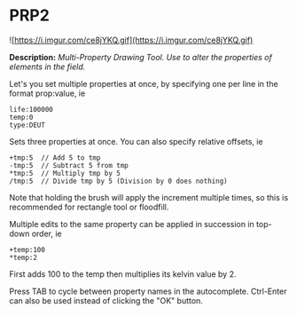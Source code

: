 
# PRP2

![https://i.imgur.com/ce8jYKQ.gif](https://i.imgur.com/ce8jYKQ.gif)

**Description:**  *Multi-Property Drawing Tool. Use to alter the properties of elements in the field.*

Let's you set multiple properties at once, by specifying one per line in the format prop:value, ie

```
life:100000
temp:0
type:DEUT
```

Sets three properties at once. You can also specify relative offsets, ie

```
+tmp:5  // Add 5 to tmp
-tmp:5  // Subtract 5 from tmp
*tmp:5  // Multiply tmp by 5
/tmp:5  // Divide tmp by 5 (Division by 0 does nothing)
```
Note that holding the brush will apply the increment multiple times, so this is recommended for rectangle tool or floodfill.

Multiple edits to the same property can be applied in succession in top-down order, ie

```
+temp:100
*temp:2
```

First adds 100 to the temp then multiplies its kelvin value by 2.

Press TAB to cycle between property names in the autocomplete. Ctrl-Enter can also be used instead of clicking the "OK" button.